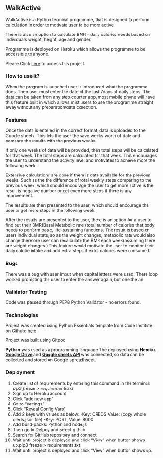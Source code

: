 
## WalkActive

WalkActive is a Python terminal programme, that is designed to perform calculation in order to motivate user to be more active. 

There is also an option to calculate BMR - daily calories needs based on individuals weight, height, age and gender. 

Programme is deployed on Heroku which allows the programme to be accessible to anyone. 

Please Click [here](https://walk-active.herokuapp.com/) to access this project.

### How to use it?

When the program is launched user is introduced what the programme does. 
Then user must enter the date of the last 7days of daily steps. 
The data can be taken from any step counter app, most mobile phone will have this feature built in which allows mist users to use the programme straight away without any preparation/data collection. 


### Features


Once the data is entered in the correct format, data is uploaded to the Google sheets.
This lets the user the save weeks worth of date and compare the results with the previous weeks. 

If only one weeks of data will be provided, then total steps will be calculated for that week. The total steps are calculated for that week. This encourages the user to understand the activity level and motivates to achieve more the following week.

Extensive calculations are done if there is date available for the previous weeks. 
Such as the the difference of total weekly steps comparing to the previous week, which should encourage the user to get more active is the result is negative number or get even more steps if there is any improvement.

The results are then presented to the user, which should encourage the user to get more steps in the following week.

After the results are presented to the user, there is an option for a user to find out their BMR(Basal Metabolic rate (total number of calories that body needs to perform basic, life-sustaining functions. The result is based on users individual stats, so as the weight changes, metabolic rate would also change therefore user can recalculate the BMR each week(assuming there are weight changes.)
This feature would motivate the user to monitor their daily calotie intake and add extra steps if extra calories were consumed. 

### Bugs

There was a bug with user imput when capital letters were used. There loop worked  prompting the user to enter the answer again, but one the an
### Validator Testing

Code was passed through PEP8 Python Validator - no errors found.

### Technologies

Project was created using Python Essentials template from Code Institute on Github:
[here](https://github.com/Code-Institute-Org/python-essentials-template) 

Project was built using Gitpod

**Python** was used as a programming language
The deployed using **Heroku**.
[**Google Drive**](https://drive.google.com/) and [**Google sheets API**](https://developers.google.com/sheets/api) 
was connected, so data can be collected and stored on Google spreadhseet.

### Deployment

1. Create list of requirements by entering this command in the terminal: 
*pip3 freeze > requirements.txt*
2. Sign up to Heroku account
3. Click “add new app”
4. Go to “settings”
5. Click “Reveal Config Vars”
5. Add 2 keys with values as below:
	-Key: CREDS Value: (copy whole creds.json file)
	-Key: PORT, Value: 8000
6. Add build-packs: Python and node.js
7. Then go to Delpoy and select github
8. Search for GitHub repository and connect
9. Wait until project is deployed and click “View” when button shows up.pip3 freeze > requirements.txt 
10. Wait until project is deployed and click “View” when button shows up.